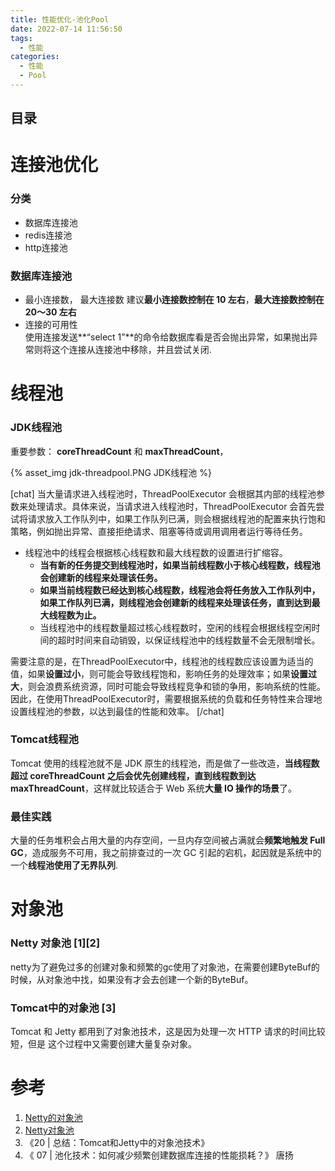 ```yaml
---
title: 性能优化-池化Pool
date: 2022-07-14 11:56:50
tags:
  - 性能
categories:
  - 性能 
  - Pool
---
```


<p></p>
<!-- more -->

## 目录
<!-- toc -->

#  连接池优化
###  分类 
+ 数据库连接池 
+ redis连接池 
+ http连接池

###  数据库连接池 
+ 最小连接数， 最大连接数
   建议**最小连接数控制在 10 左右**，**最大连接数控制在 20～30 左右**
+ 连接的可用性   
   使用连接发送**“select 1”**的命令给数据库看是否会抛出异常，如果抛出异常则将这个连接从连接池中移除，并且尝试关闭.

#  线程池
###   JDK线程池
重要参数： **coreThreadCount** 和 **maxThreadCount**，

{% asset_img jdk-threadpool.PNG JDK线程池 %}

[chat]
当大量请求进入线程池时，ThreadPoolExecutor 会根据其内部的线程池参数来处理请求。具体来说，当请求进入线程池时，ThreadPoolExecutor 会首先尝试将请求放入工作队列中，如果工作队列已满，则会根据线程池的配置来执行饱和策略，例如抛出异常、直接拒绝请求、阻塞等待或调用调用者运行等待任务。

+ 线程池中的线程会根据核心线程数和最大线程数的设置进行扩缩容。
   - **当有新的任务提交到线程池时，如果当前线程数小于核心线程数，线程池会创建新的线程来处理该任务。**
   - **如果当前线程数已经达到核心线程数，线程池会将任务放入工作队列中，如果工作队列已满，则线程池会创建新的线程来处理该任务，直到达到最大线程数为止。**
   - 当线程池中的线程数量超过核心线程数时，空闲的线程会根据线程空闲时间的超时时间来自动销毁，以保证线程池中的线程数量不会无限制增长。


需要注意的是，在ThreadPoolExecutor中，线程池的线程数应该设置为适当的值，如果**设置过小**，则可能会导致线程饱和，影响任务的处理效率；如果**设置过大**，则会浪费系统资源，同时可能会导致线程竞争和锁的争用，影响系统的性能。因此，在使用ThreadPoolExecutor时，需要根据系统的负载和任务特性来合理地设置线程池的参数，以达到最佳的性能和效率。
[/chat]

### Tomcat线程池
Tomcat 使用的线程池就不是 JDK 原生的线程池，而是做了一些改造，**当线程数超过 coreThreadCount 之后会优先创建线程，直到线程数到达maxThreadCount**，这样就比较适合于 Web 系统**大量 IO 操作的场景**了。

### 最佳实践
大量的任务堆积会占用大量的内存空间，一旦内存空间被占满就会**频繁地触发 Full GC**，造成服务不可用，我之前排查过的一次 GC 引起的宕机，起因就是系统中的一个**线程池使用了无界队列**.

# 对象池
### Netty 对象池 [1][2]
netty为了避免过多的创建对象和频繁的gc使用了对象池，在需要创建ByteBuf的时候，从对象池中找，如果没有才会去创建一个新的ByteBuf。

### Tomcat中的对象池 [3]
Tomcat 和 Jetty 都用到了对象池技术，这是因为处理一次 HTTP 请求的时间比较短，但是
这个过程中又需要创建大量复杂对象。


# 参考
1. [Netty的对象池](https://blog.csdn.net/qq_27785239/article/details/105827771)
2. [Netty对象池](https://zhuanlan.zhihu.com/p/379687050?utm_id=0)
3. 《20 | 总结：Tomcat和Jetty中的对象池技术》
15. 《 07 | 池化技术：如何减少频繁创建数据库连接的性能损耗？》 唐扬